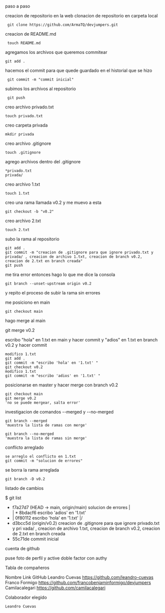 paso a paso

creacion de repositorio en la web
clonacion de repositorio en carpeta local

     git clone https://github.com/ArmaTQ/devjumpers.git


creacion de README.md

     touch README.md

agregamos los archivos que queremos commitear

    git add .

hacemos el commit para que quede guardado en el historial que se hizo

     git commit -m "commit inicial"

subimos los archivos al repositorio

     git push

creo archivo privado.txt

    touch privado.txt

creo carpeta privada

    mkdir privada

creo archivo .gitignore

    touch .gitignore

agrego archivos dentro del .gitignore

    *privado.txt
    privada/

creo archivo 1.txt

    touch 1.txt

creo una rama llamada v0.2 y me muevo a esta

    git checkout -b "v0.2"

creo archivo 2.txt

    touch 2.txt

subo la rama al repositorio

    git add .
    git commit -m "creacion de .gitignore para que ignore privado.txt y privada/ , creacion de archivo 1.txt, creacion de branch v0.2, creacion de 2.txt en branch creada"
    git push

me tira error entonces hago lo que me dice la consola

    git branch --unset-upstream origin v0.2

y repito el proceso de subir la rama sin errores

me posiciono en main

    git checkout main

hago merge al main

 git merge v0.2


escribo "hola" en 1.txt en main y hacer commit y "adios" en 1.txt en branch v0.2 y hacer commit

    modifico 1.txt
    git add .   
    git commit -m "escribo 'hola' en '1.txt' "
    git checkout v0.2
    modifico 1.txt
    git commit -m "escribo 'adios' en '1.txt' "

posicionarse en master y hacer merge con branch v0.2

    git checkout main
    git merge v0.2
    'no se puede mergear, salta error'

investigacion de comandos --merged y --no-merged

    git branch --merged 
    'muestra la lista de ramas con merge'

    git branch --no-merged
    'muestra la lista de ramas sin merge'

conflicto arreglado

    se arreglo el conflicto en 1.txt
    git commit -m "solucion de errores"

se borra la rama arreglada

    git branch -D v0.2

listado de cambios

$ git list
*   f7a27d7 (HEAD -> main, origin/main) solucion de errores
|\
| * 8bdacf6 escribo 'adios' en '1.txt'
* | 0f80112 escribo 'hola' en '1.txt'
|/
* d3bcc5d (origin/v0.2) creacion de .gitignore para que ignore privado.txt y pri
vada/ , creacion de archivo 1.txt, creacion de branch v0.2, creacion de 2.txt en
 branch creada
* 55c71de commit inicial

cuenta de github

puse foto de perfil y active doble factor con authy

Tabla de compañeros

Nombre                  Link GitHub
    Leandro Cuevas https://github.com/leandro-cuevas
    Franco Formigo https://github.com/francobenjaminformigo/devjumpers
    Camilacalegari https://github.com/camilacalegari

Colaborador elegido

    Leandro Cuevas












